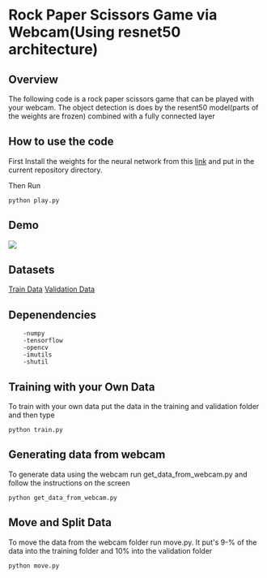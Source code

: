 # Rock Paper Scissors Game via Webcam(Using resnet50 architecture)

## Overview
The following code is a rock paper scissors game that can be played with your webcam. The object detection is does by the resent50 model(parts of the weights are frozen) combined with a fully connected layer

## How to use the code

First Install the weights for the neural network from this [link](https://drive.google.com/file/d/1jk7SzT4poHpG8FY3TTdqasLeMFSfvmOg/view?usp=sharing) and put in the current repository directory.

Then Run

```
python play.py

```

## Demo
![](https://github.com/jvkamnani/Rock_Paper_Scissor/demo/RPS_demo.gif)

## Datasets
[Train Data](https://drive.google.com/drive/folders/17JB4yHeC2_Vw37QUarwfMlXcVte4w143?usp=sharing)
[Validation Data](https://drive.google.com/drive/folders/1l_6quvVydbhYL7sr8LdWz27BwHOhsdry?usp=sharing)

## Depenendencies
```
    -numpy
    -tensorflow
    -opencv
    -imutils
    -shutil
```
## Training with your Own Data

To train with your own data put the data in the training and validation folder and then type
```
python train.py
```

## Generating data from webcam
To generate data using the webcam run get_data_from_webcam.py and follow the instructions on the screen
```
python get_data_from_webcam.py
```

## Move and Split Data
To move the data from the webcam folder run move.py. It put's 9-% of the data into the training folder and 10% into the validation folder

```
python move.py
```
